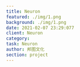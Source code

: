 ```yaml
---
title: Neuron
featured: ./img/1.png
background: ./img/1.png
date: 2021-02-07 23:29:077
client: Neuron
category: 
task: Neuron
author: 邦图文化
section: project
---
```

